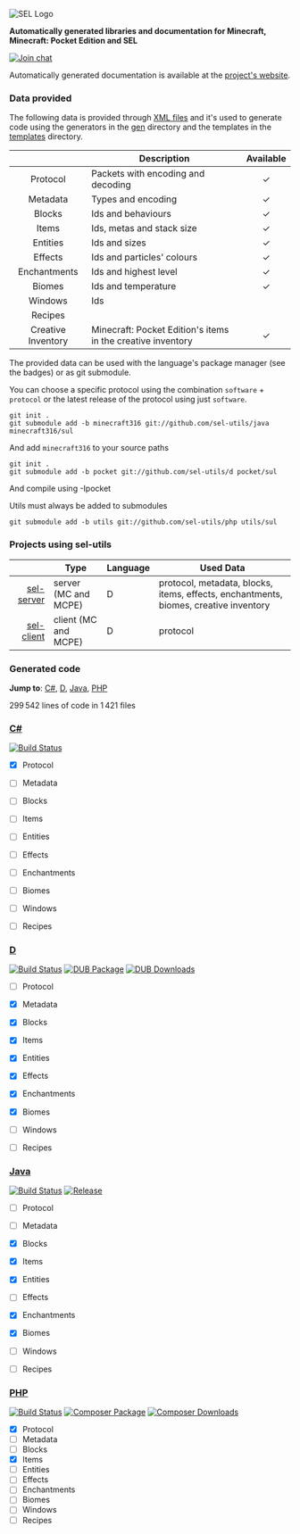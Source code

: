 ![SEL Logo](https://i.imgur.com/cTu1FE5.png)

__Automatically generated libraries and documentation for Minecraft, Minecraft: Pocket Edition and SEL__

[![Join chat](https://badges.gitter.im/Join%20Chat.svg)](https://gitter.im/sel-project/Lobby)

Automatically generated documentation is available at the [project's website](https://sel-utils.github.io/).

### Data provided

The following data is provided through [XML files](https://github.com/sel-project/sel-utils/tree/master/xml) and it's used to generate code using the generators in the [gen](https://github.com/sel-project/sel-utils/tree/master/gen) directory and the templates in the [templates](https://github.com/sel-project/sel-utils/tree/master/templates) directory.

| | Description | Available
|:---:|---|:---:
| Protocol | Packets with encoding and decoding | ✓
| Metadata | Types and encoding | ✓
| Blocks | Ids and behaviours | ✓
| Items | Ids, metas and stack size | ✓
| Entities | Ids and sizes | ✓
| Effects | Ids and particles' colours | ✓
| Enchantments | Ids and highest level | ✓
| Biomes | Ids and temperature | ✓
| Windows | Ids | 
| Recipes | | 
| Creative Inventory | Minecraft: Pocket Edition's items in the creative inventory | ✓

The provided data can be used with the language's package manager (see the badges) or as git submodule.

You can choose a specific protocol using the combination `software` + `protocol` or the latest release of the protocol using just `software`.

```
git init .
git submodule add -b minecraft316 git://github.com/sel-utils/java minecraft316/sul
```
And add `minecraft316` to your source paths

```
git init .
git submodule add -b pocket git://github.com/sel-utils/d pocket/sul
```
And compile using -Ipocket

Utils must always be added to submodules
```
git submodule add -b utils git://github.com/sel-utils/php utils/sul
```

### Projects using sel-utils

| | Type | Language | Used Data
|---:|---|---|---
| [sel-server](https://github.com/sel-project/sel-server) | server (MC and MCPE) | D | protocol, metadata, blocks, items, effects, enchantments, biomes, creative inventory
| [sel-client](https://github.com/sel-project/sel-client) | client (MC and MCPE) | D | protocol

### Generated code

**Jump to**: [C#](#csharp), [D](#d), [Java](#java), [PHP](#php)

299&#8239;542 lines of code in 1&#8239;421 files

### [C#](https://github.com/sel-utils/csharp)

[![Build Status](https://ci.appveyor.com/api/projects/status/r64c62387r8j9424?svg=true)](https://ci.appveyor.com/project/Kripth/csharp) 

- [x] Protocol
- [ ] Metadata
- [ ] Blocks
- [ ] Items
- [ ] Entities
- [ ] Effects
- [ ] Enchantments
- [ ] Biomes
- [ ] Windows
- [ ] Recipes


### [D](https://github.com/sel-utils/d)

[![Build Status](https://travis-ci.org/sel-utils/d.svg?branch=master)](https://travis-ci.org/sel-utils/d) [![DUB Package](https://img.shields.io/dub/v/sel-utils.svg)](https://code.dlang.org/packages/sel-utils) [![DUB Downloads](https://img.shields.io/dub/dt/sel-utils.svg)](https://code.dlang.org/packages/sel-utils) 

- [ ] Protocol
- [x] Metadata
- [x] Blocks
- [x] Items
- [x] Entities
- [x] Effects
- [x] Enchantments
- [x] Biomes
- [ ] Windows
- [ ] Recipes


### [Java](https://github.com/sel-utils/java)

[![Build Status](https://travis-ci.org/sel-utils/java.svg?branch=master)](https://travis-ci.org/sel-utils/java) [![Release](http://github-release-version.herokuapp.com/github/sel-utils/java/release.svg)](https://github.com/sel-utils/java/releases/latest) 

- [ ] Protocol
- [ ] Metadata
- [x] Blocks
- [x] Items
- [x] Entities
- [ ] Effects
- [x] Enchantments
- [x] Biomes
- [ ] Windows
- [ ] Recipes


### [PHP](https://github.com/sel-utils/php)

[![Build Status](https://travis-ci.org/sel-utils/php.svg?branch=master)](https://travis-ci.org/sel-utils/php) [![Composer Package](https://poser.pugx.org/sel-project/sel-utils/v/stable)](https://packagist.org/packages/sel-project/sel-utils) [![Composer Downloads](https://poser.pugx.org/sel-project/sel-utils/downloads)](https://packagist.org/packages/sel-project/sel-utils) 

- [x] Protocol
- [ ] Metadata
- [ ] Blocks
- [x] Items
- [ ] Entities
- [ ] Effects
- [ ] Enchantments
- [ ] Biomes
- [ ] Windows
- [ ] Recipes
